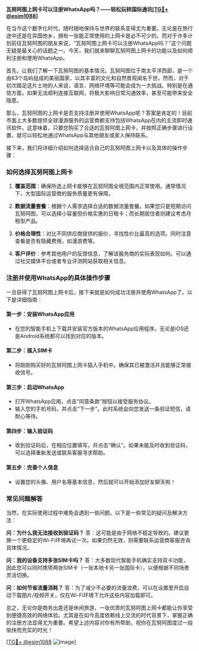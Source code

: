 **瓦努阿图上网卡可以注册WhatsApp吗？——轻松玩转国际通讯[[TG💪+ @esim1088](https://t.me/s/esim1088)]**

在当今这个数字化时代，随时随地保持与世界的联系变得尤为重要。无论是在旅行途中还是在异国他乡，拥有一张能正常使用的上网卡是必不可少的。而对于许多计划前往瓦努阿图的朋友来说，“瓦努阿图上网卡可以注册WhatsApp吗？”这个问题无疑是最关心的话题之一。今天，我们就来聊聊瓦努阿图上网卡的功能以及如何顺利注册和使用WhatsApp。

首先，让我们了解一下瓦努阿图的基本情况。瓦努阿图位于南太平洋西部，是一个由83个岛屿组成的美丽国家，以其丰富的文化和自然景观闻名于世。然而，对于初次踏足这片土地的人来说，语言、网络环境等可能会成为一大挑战。特别是在通信方面，如果无法顺利连接互联网，将极大影响日常沟通效率，甚至可能带来安全隐患。

那么，瓦努阿图的上网卡是否支持注册并使用WhatsApp呢？答案是肯定的！目前市面上大多数提供全球漫游服务的运营商都支持包括WhatsApp在内的主流即时通讯软件。这意味着，只要您购买了合适的瓦努阿图上网卡，并按照正确步骤进行设置，就可以轻松地通过WhatsApp与其他朋友或家人保持联系。

接下来，我们将详细介绍如何选择适合自己的瓦努阿图上网卡以及具体的操作步骤：

### 如何选择瓦努阿图上网卡

1. **覆盖范围**：确保所选上网卡能够在瓦努阿图全境范围内正常使用。通常情况下，大型国际运营商的服务质量更有保障。
   
2. **数据流量套餐**：根据个人需求选择合适的数据流量套餐。如果您只是短期访问瓦努阿图，可以选择小容量但价格实惠的日租卡；而长期居住者则建议考虑月租型产品。

3. **价格合理性**：对比不同供应商提供的报价，寻找性价比最高的选项。同时注意查看是否有隐藏费用，如漫游费等。

4. **客户评价**：参考其他用户的反馈信息，了解该服务商的实际表现如何。可以通过社交媒体平台或者专业评测网站获取相关信息。

### 注册并使用WhatsApp的具体操作步骤

一旦获得了瓦努阿图上网卡后，接下来就是如何成功注册并使用WhatsApp了。以下是详细指南：

#### 第一步：安装WhatsApp应用
- 在您的智能手机上下载并安装官方版本的WhatsApp应用程序。无论是iOS还是Android系统都可以找到对应的版本。

#### 第二步：插入SIM卡
- 将刚刚购买好的瓦努阿图上网卡插入手机中。确保其已被激活并且能够正常接收信号。

#### 第三步：启动WhatsApp
- 打开WhatsApp应用，点击“同意条款”按钮以接受服务协议。
- 输入您的手机号码，并点击“下一步”。此时系统会向您发送一条验证短信，请耐心等待。

#### 第四步：输入验证码
- 收到验证码后，在相应位置填写，并点击“确认”。如果未能及时收到验证码，可以选择重新发送或联系客服寻求帮助。

#### 第五步：完善个人信息
- 设置您的头像、用户名等基本信息，然后就可以开始添加好友聊天啦！

### 常见问题解答

当然，在实际使用过程中难免会遇到一些问题。以下是一些常见的疑问及解决方法：

**问：为什么我无法接收到验证码？**
答：这可能是由于网络不稳定导致的。建议更换一个更稳定的Wi-Fi环境再试一次。如果仍然无效，则需要联系运营商客服咨询具体情况。

**问：我的设备支持多张SIM卡吗？**
答：大多数现代智能手机确实支持双卡功能，因此您可以同时携带两张SIM卡（一张本地卡另一张国际卡），以便根据不同场景灵活切换。

**问：如何节省流量消耗？**
答：为了减少不必要的流量浪费，可以在设置里开启自动下载图片/视频开关，仅在Wi-Fi环境下允许这些内容加载即可。

总之，无论你是商务出差还是休闲旅游，一张优质的瓦努阿图上网卡都能让你享受到便捷高效的网络体验。尤其是在如今高度依赖线上交流的时代背景下，掌握正确的注册方法显得尤为重要。希望上述内容对你有所帮助，祝你在瓦努阿图度过一段愉快而充实的时光！

[[TG💪+ @esim1088](https://t.me/s/esim1088) ![Image](https://i.postimg.cc/4NQfJmqS/Snipaste-2025-05-13-00-14-12.png)]